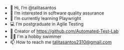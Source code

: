 - 👋 Hi, I’m @talitasantos
- 👀 I’m interested in software quality assurance
- 🐞 I’m currently learning Playwright
- 💻 I’m postgraduate in Agile Testing
- 🧪 Creator of https://github.com/Automated-Test-Lab
- 🏊‍♀️ I'm a hobby swimmer
-  📫 How to reach me talitasantos2310@gmail.com

<!---
talitasantos/talitasantos is a ✨ special ✨ repository because its `README.md` (this file) appears on your GitHub profile.
You can click the Preview link to take a look at your changes.
--->
